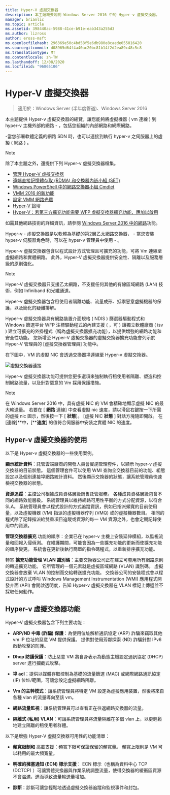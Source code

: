 ```yaml
---
title: Hyper-V 虛擬交換器
description: 本主題概要說明 Windows Server 2016 中的 Hyper-v 虛擬交換器。
manager: brianlic
ms.topic: article
ms.assetid: 398440ac-5988-41ce-b91e-eab343a255d3
ms.author: lizross
author: eross-msft
ms.openlocfilehash: 296369e50c4bd58f5e6db980e8caede055016420
ms.sourcegitcommit: d08965d64f4a40ac20bc81b14f2d2ea89c48c5c8
ms.translationtype: MT
ms.contentlocale: zh-TW
ms.lasthandoff: 12/08/2020
ms.locfileid: "96865106"
---
```

# <a name="hyper-v-virtual-switch"></a>Hyper-V 虛擬交換器

>適用於：Windows Server (半年度管道)、Windows Server 2016

本主題提供 Hyper-v 虛擬交換器的總覽，讓您能夠將虛擬機器 \( vm 連線 \) 到 hyper-v 主機外部的網路 \- ，包括您組織的內部網路和網際網路。

\-當您部署軟體定義的網路 SDN 時，也可以連接到執行 hyper-v 之伺服器上的虛擬 \( 網路 \) 。

> [!NOTE]
> 除了本主題之外，還提供下列 Hyper-v 虛擬交換器檔集。
>
> - [管理 Hyper-V 虛擬交換器](Manage-Hyper-V-Virtual-Switch.md)
> - [遠端直接記憶體存取 (RDMA) 和交換器內嵌小組 (SET)](RDMA-and-Switch-Embedded-Teaming.md)
> - [Windows PowerShell 中的網路交換器小組 Cmdlet](/powershell/module/netswitchteam/new-netswitchteam)
> - [VMM 2016 的新功能](/system-center/vmm/whats-new#networking)
> - [設定 VMM 網路光纖](/system-center/vmm/manage-networks)
> - [Hyper-V 論壇](/answers/topics/windows-server-hyper-v.html)
> - [Hyper-V：若第三方擴充功能需要 WFP 虛擬交換器擴充功能，應加以啟用](/answers/topics/windows-server-hyper-v.html)
>
> 如需其他網路技術的詳細資訊，請參閱 [Windows Server 2016 中的網路](../../networking/index.yml)功能。

Hyper-v \- 虛擬交換器是以軟體為基礎的第2層乙太網路交換器， \- 當您安裝 hyper-v 伺服器角色時，可以在 hyper-v 管理員中使用 \- 。

Hyper-v 虛擬交換器包含以程式設計方式管理且可擴充的功能，可將 Vm 連線至虛擬網路和實體網路。 此外，Hyper-V 虛擬交換器提供安全性、隔離以及服務層級的原則強化。

> [!NOTE]
> Hyper-V 虛擬交換器只支援乙太網路，不支援任何其他的有線區域網路 (LAN) 技術，例如 Infiniband 和光纖通道。

Hyper-v 虛擬交換器包含租使用者隔離功能、流量成形、抵禦惡意虛擬機器的保護，以及簡化的疑難排解。

Hyper-v 虛擬交換器具有網路裝置介面規格 \( NDIS \) 篩選器驅動程式和 Windows 篩選平台 WFP 注標驅動程式的內建支援 \( ，可 \) 讓獨立軟體廠商 \( isv \) 建立可擴充的外掛程式（稱為虛擬交換器擴充功能），以提供增強的網路功能和安全性功能。 您新增至 Hyper-V 虛擬交換器的虛擬交換器擴充功能會列示於 Hyper-V 管理員的 [虛擬交換器管理員] 功能中。

在下圖中，VM 的虛擬 NIC 會透過交換器埠連線至 Hyper-v 虛擬交換器。

![虛擬交換器連接](../media/Hyper-V-Virtual-Switch/Vswitch_01.jpg)

Hyper-v 虛擬交換器功能可提供您更多選項來強制執行租使用者隔離、塑造和控制網路流量，以及針對惡意的 Vm 採用保護措施。

>[!NOTE]
> 在 Windows Server 2016 中，具有虛擬 NIC 的 VM 會精確地顯示虛擬 NIC 的最大輸送量。 若要在 [ **網路** 連線] 中查看虛擬 nic 速度，請以滑鼠右鍵按一下所需的虛擬 nic 圖示，然後按一下 [ **狀態**]。 [虛擬 NIC **狀態** ] 對話方塊隨即開啟。 在 [連線]**中，[****速度**] 的值符合伺服器中安裝之實體 NIC 的速度。

## <a name="uses-for-hyper-v-virtual-switch"></a><a name="bkmk_apps"></a>Hyper-v 虛擬交換器的使用

以下是 Hyper-v 虛擬交換器的一些使用案例。

**顯示統計資料**：託管雲端廠商的開發人員會實施管理套件，以顯示 hyper-v 虛擬交換器的目前狀態。 這個管理套件可以使用 WMI 查詢全交換器目前的功能、組態設定以及個別連接埠網路統計資料。 然後顯示交換器的狀態，讓系統管理員快速檢視交換器的狀態。

**資源追蹤**：主控公司根據成員資格層級銷售託管服務。 各種成員資格層級包含不同的網路效能層級。 系統管理員以維持網路可用性平衡的方式分配資源，以符合 SLA。 系統管理員會以程式設計的方式追蹤資訊，例如已指派頻寬的目前使用量，以及虛擬機器 (VM) 指派的虛擬機器佇列 (VMQ) 或的虛擬機器數目。 相同的程式除了記錄指派給雙重項目追蹤或資源的每一 VM 資源之外，也會定期記錄使用中的資源。

**管理交換器擴充** 功能的順序：企業已在 hyper-v 主機上安裝延伸模組，以監視流量和回報入侵偵測。 在維護期間，可能會因為一些擴充功能的更新而使擴充功能的順序變更。 系統會在更新後執行簡單的指令碼程式，以重新排序擴充功能。

轉寄 **擴充功能管理 VLAN 識別碼**：主要交換器公司正在建立可套用所有網路原則的轉送擴充功能。 它所管理的一個元素就是虛擬區域網路 (VLAN) 識別碼。 虛擬交換器會放棄 VLAN 的控制而交給轉送擴充功能。 交換器公司的安裝程式會以程式設計的方式呼叫 Windows Management Instrumentation (WMI) 應用程式開發介面 (API) 會開啟透明度，告知 Hyper-v 虛擬交換器在 VLAN 標記上傳遞並不採取任何動作。

## <a name="hyper-v-virtual-switch-functionality"></a><a name="bkmk_func"></a>Hyper-v 虛擬交換器功能

Hyper-V 虛擬交換器包含下列主要功能：

-   **ARP/ND 中毒 (詐騙) 保護**：為使用位址解析通訊協定 (ARP) 詐騙來竊取其他 vm IP 位址的惡意 VM 提供保護。 提供對使用芳鄰探索 (ND) 詐騙針對 IPv6 啟動攻擊的防護。

-   **Dhcp 防護保護**：防止惡意 VM 將自身表示為動態主機設定通訊協定 (DHCP) server 進行攔截式攻擊。

-   **埠 acl**：提供以媒體存取控制為基礎的流量篩選 (MAC) 或網際網路通訊協定 (IP) 位址/範圍，可讓您設定虛擬網路隔離。

-   **Vm 的主幹模式**：讓系統管理員將特定 VM 設定為虛擬應用裝置，然後將來自各種 vlan 的流量導向至該 vm。

-   **網路流量監視**：讓系統管理員可以查看正在往返網路交換器的流量。

-   **隔離式 (私用) VLAN**：可讓系統管理員將流量隔離在多個 vlan 上，以更輕鬆地建立隔離的租使用者群體。

以下是增強 Hyper-V 虛擬交換器可用性的功能清單：

-   **頻寬限制和** 高載支援：頻寬下限可保證保留的頻寬量。 頻寬上限則是 VM 可以耗用的最大頻寬量。

-   **明確的擁塞通知 (ECN) 標示支援**： ECN 標示（也稱為資料中心 TCP (DCTCP) ）可讓實體交換器與作業系統調整流量，使得交換器的緩衝區資源不會溢滿，進而導致流量輸送量增加。

-   **診斷**：診斷可讓您輕鬆地透過虛擬交換器追蹤和監視事件和封包。
